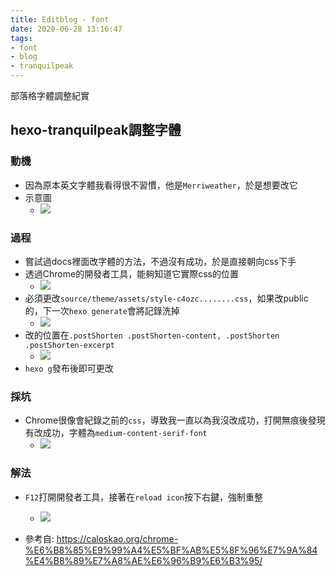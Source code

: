 ```yaml
---
title: Editblog - font
date: 2020-06-28 13:16:47
tags:
- font
- blog
- tranquilpeak
---
```


部落格字體調整紀實
<!-- excerpt -->

## hexo-tranquilpeak調整字體

### 動機

- 因為原本英文字體我看得很不習慣，他是`Merriweather`，於是想要改它
- 示意圖
    - ![](https://i.imgur.com/iRSoP4H.png)

### 過程

- 嘗試過docs裡面改字體的方法，不過沒有成功，於是直接朝向css下手
- 透過Chrome的開發者工具，能夠知道它實際css的位置
    - ![](https://i.imgur.com/KBBWiuS.png)
- 必須更改`source/theme/assets/style-c4ozc........css`，如果改public的，下一次`hexo generate`會將記錄洗掉
    - ![](https://i.imgur.com/fU55nyt.png)
- 改的位置在`.postShorten .postShorten-content, .postShorten .postShorten-excerpt`
    - ![](https://i.imgur.com/STJF2Wd.png)
- `hexo g`發布後即可更改

### 採坑

- Chrome很像會紀錄之前的`css`，導致我一直以為我沒改成功，打開無痕後發現有改成功，字體為`medium-content-serif-font`
    - ![](https://i.imgur.com/di3UlOn.pngf)

### 解法

- `F12`打開開發者工具，接著在`reload icon`按下右鍵，強制重整
    - ![](https://i.imgur.com/lsevPPx.png)

- 參考自: https://caloskao.org/chrome-%E6%B8%85%E9%99%A4%E5%BF%AB%E5%8F%96%E7%9A%84%E4%B8%89%E7%A8%AE%E6%96%B9%E6%B3%95/